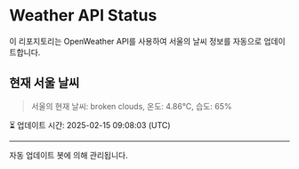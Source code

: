 
# Weather API Status

이 리포지토리는 OpenWeather API를 사용하여 서울의 날씨 정보를 자동으로 업데이트합니다.

## 현재 서울 날씨
> 서울의 현재 날씨: broken clouds, 온도: 4.86°C, 습도: 65%

⏳ 업데이트 시간: 2025-02-15 09:08:03 (UTC)

---
자동 업데이트 봇에 의해 관리됩니다.
